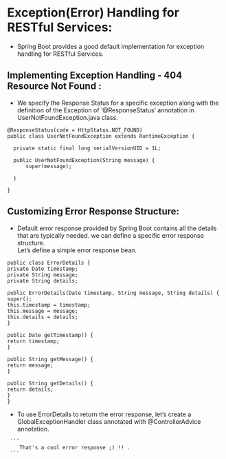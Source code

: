 # Exception(Error) Handling for RESTful Services:
 - Spring Boot provides a good default implementation for exception handling for RESTful Services. 
## Implementing Exception Handling - 404 Resource Not Found :
 - We specify the Response Status for a specific exception along with the definition of the Exception of ‘@ResponseStatus’ annotation in UserNotFoundException.java class.
  ```
  @ResponseStatus(code = HttpStatus.NOT_FOUND)
  public class UserNotFoundException extends RuntimeException {

    private static final long serialVersionUID = 1L;

    public UserNotFoundException(String message) {
        super(message);

    }

  }
  ```

## Customizing Error Response Structure:
  *  Default error response provided by Spring Boot contains all the details that are typically needed. we can define a specific error response structure. \
  Let’s define a simple error response bean.
```
public class ErrorDetails {
private Date timestamp;
private String message;
private String details;

public ErrorDetails(Date timestamp, String message, String details) {
super();
this.timestamp = timestamp;
this.message = message;
this.details = details;
}

public Date getTimestamp() {
return timestamp;
}

public String getMessage() {
return message;
}

public String getDetails() {
return details;
}
}
```

   * To use ErrorDetails to return the error response, let’s create a GlobalExceptionHandler class annotated with @ControllerAdvice annotation. 
 ````
  ```
     That's a cool error response ;) !! .
  ```
 ````     
  